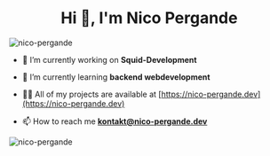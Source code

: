 <h1 align="center">Hi 👋, I'm Nico Pergande</h1>
<p align="left"> <img src="https://komarev.com/ghpvc/?username=nico-pergande&label=Profile%20views&color=0e75b6&style=flat" alt="nico-pergande" /> </p>

- 🔭 I’m currently working on **Squid-Development**

- 🌱 I’m currently learning **backend webdevelopment**

- 👨‍💻 All of my projects are available at [https://nico-pergande.dev](https://nico-pergande.dev)

- 📫 How to reach me **kontakt@nico-pergande.dev**

<p><img align="center" src="https://github-readme-stats.vercel.app/api/top-langs?username=nico-pergande&show_icons=true&locale=en&layout=compact" alt="nico-pergande" /></p>
